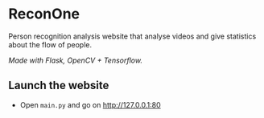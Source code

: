 # ReconOne
Person recognition analysis website that analyse videos and give statistics about the flow of people.

*Made with Flask, OpenCV + Tensorflow.*

## Launch the website
- Open `main.py` and go on http://127.0.0.1:80
